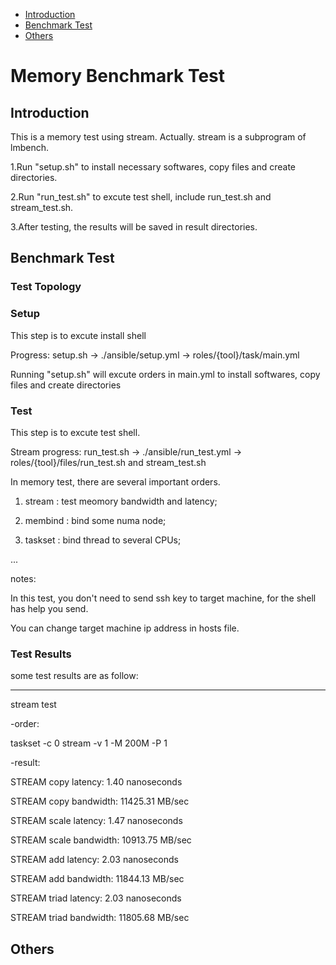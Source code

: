 * [Introduction](#1)
* [Benchmark Test](#2)
* [Others](#3)

# Memory Benchmark Test 
## <a name="1">Introduction</a>
This is a memory test using stream. Actually. stream is a subprogram of lmbench.

1.Run "setup.sh" to install necessary softwares, copy files and create directories.

2.Run "run_test.sh" to excute test shell, include run_test.sh and stream_test.sh.

3.After testing, the results will be saved in result directories.

## <a name="2">Benchmark Test</a>
### Test Topology

### Setup
This step is to excute install shell

Progress: setup.sh -> ./ansible/setup.yml -> roles/{tool}/task/main.yml

Running "setup.sh" will excute orders in main.yml to install softwares, copy files and create directories

### Test 
This step is to excute test shell.

Stream progress: run_test.sh -> ./ansible/run_test.yml -> roles/{tool}/files/run_test.sh and stream_test.sh

In memory test, there are several important orders.

1. stream : test meomory bandwidth and latency;

2. membind : bind some numa node;

3. taskset : bind thread to several CPUs;

...

notes:

In this test, you don't need to send ssh key to target machine, for the shell has help you send.

You can change target machine ip address in hosts file.

### Test Results
some test results are as follow:
*************************************************************************
stream test 

-order:

 taskset -c 0   stream -v 1 -M 200M -P 1

-result:

 STREAM copy latency: 1.40 nanoseconds

 STREAM copy bandwidth: 11425.31 MB/sec

 STREAM scale latency: 1.47 nanoseconds

 STREAM scale bandwidth: 10913.75 MB/sec

 STREAM add latency: 2.03 nanoseconds

 STREAM add bandwidth: 11844.13 MB/sec

 STREAM triad latency: 2.03 nanoseconds

 STREAM triad bandwidth: 11805.68 MB/sec

                                           

## <a name="3">Others</a>


